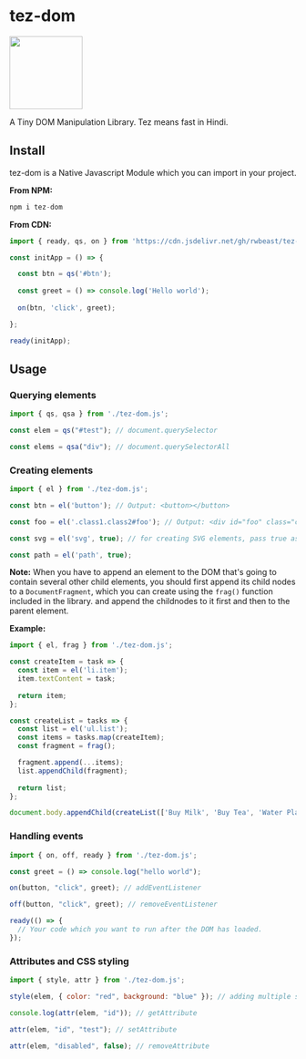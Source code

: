 # tez-dom
<img src="https://raw.githubusercontent.com/rwbeast/tez-dom/master/logo.svg" width="128px" height="128px">

A Tiny DOM Manipulation Library. Tez means fast in Hindi.

## Install
tez-dom is a Native Javascript Module which you can import in your project.

**From NPM:**
```js
npm i tez-dom
```

**From CDN:**
```javascript
import { ready, qs, on } from 'https://cdn.jsdelivr.net/gh/rwbeast/tez-dom/dist/tez-dom.min.js';

const initApp = () => {

  const btn = qs('#btn');
  
  const greet = () => console.log('Hello world');
  
  on(btn, 'click', greet);

};

ready(initApp);
```

## Usage

### Querying elements

```javascript
import { qs, qsa } from './tez-dom.js';

const elem = qs("#test"); // document.querySelector

const elems = qsa("div"); // document.querySelectorAll
```

### Creating elements

```javascript
import { el } from './tez-dom.js';

const btn = el('button'); // Output: <button></button>

const foo = el('.class1.class2#foo'); // Output: <div id="foo" class="class1 class2"></div>

const svg = el('svg', true); // for creating SVG elements, pass true as the second argument

const path = el('path', true);
```
**Note:** When you have to append an element to the DOM that's going to contain several other child elements, 
you should first append its child nodes to a `DocumentFragment`, which you can create using the `frag()` function included in the library. and append the childnodes
to it first and then to the parent element.

**Example:**
```javascript
import { el, frag } from './tez-dom.js';

const createItem = task => {
  const item = el('li.item');
  item.textContent = task;
  
  return item;
};

const createList = tasks => {
  const list = el('ul.list');
  const items = tasks.map(createItem);
  const fragment = frag();

  fragment.append(...items);
  list.appendChild(fragment);
  
  return list;
};

document.body.appendChild(createList(['Buy Milk', 'Buy Tea', 'Water Plants']));
```

### Handling events

```javascript 
import { on, off, ready } from './tez-dom.js';

const greet = () => console.log("hello world");

on(button, "click", greet); // addEventListener

off(button, "click", greet); // removeEventListener

ready(() => {
  // Your code which you want to run after the DOM has loaded.
});
```
### Attributes and CSS styling

```javascript
import { style, attr } from './tez-dom.js';

style(elem, { color: "red", background: "blue" }); // adding multiple styles to an element

console.log(attr(elem, "id")); // getAttribute

attr(elem, "id", "test"); // setAttribute

attr(elem, "disabled", false); // removeAttribute
```
